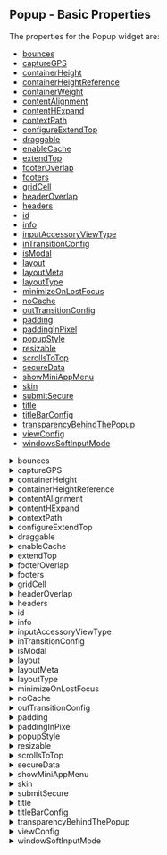                                

Popup - Basic Properties
------------------------

The properties for the Popup widget are:

*   [bounces](#bounces)
*   [captureGPS](#captureG)
*   [containerHeight](#containe2)
*   [containerHeightReference](#containe3)
*   [containerWeight](#containe)
*   [contentAlignment](#contentAlignment)
*   [contentHExpand](#contentHExpand)
*   [contextPath](#contextPath)
*   [configureExtendTop](#configur)
*   [draggable](#draggabl)
*   [enableCache](#enableCa)
*   [extendTop](#extendTo)
*   [footerOverlap](#footerOv)
*   [footers](#footers)
*   [gridCell](#gridCell)
*   [headerOverlap](#headerOverlap)
*   [headers](#headers)
*   [id](#id)
*   [info](#info)
*   [inputAccessoryViewType](#inputAccessoryViewType)
*   [inTransitionConfig](#inTransitionConfig)
*   [isModal](#isModal)
*   [layout](#layout)
*   [layoutMeta](#layoutMe)
*   [layoutType](#layoutType)
*   [minimizeOnLostFocus](#minimize)
*   [noCache](#noCache)
*   [outTransitionConfig](#outTransitionConfig)
*   [padding](#padding)
*   [paddingInPixel](#paddingI)
*   [popupStyle](#popupSty)
*   [resizable](#resizabl)
*   [scrollsToTop](#scrollsT)
*   [secureData](#secureData)
*   [showMiniAppMenu](#showMini)
*   [skin](#skin)
*   [submitSecure](#submitSecure)
*   [title](#title)
*   [titleBarConfig](#titleBar)
*   [transparencyBehindThePopup](#transparencyBehindThePopup)
*   [viewConfig](#viewConfig)
*   [windowsSoftInputMode](#windowsSoftInputMode)


<details close markdown="block"><summary>bounces</summary>

* * *

Specifies whether the scroll view bounces past the edge of the content and back again.

### Syntax
```

bounces
```

### Type

Boolean

### Read/Write

Read + Write

### Remarks

The default value for this property is true.

If set to _false,_ the scroll view bounce is not applied.

If set to _true,_ the scroll view bounce is applied.

### Example

```

//Defining properties for a Popup with bounces:true
var popBasic ={id:"popUp", title:"PopUP", skin:"popSkin", isModal:true};

var popLayout ={containerWeight:100, padding:[5,5,5,5]};

var popPSP ={**bounces:true**};  
  
//Creating the Popup.  
var popUp=new voltmx.ui.Popup(popBasic, popLayout, popPSP);
```

### Platform Availability

*   Available in the IDE
*   iPhone
*   iPad

* * *

</details>
<details close markdown="block"><summary>captureGPS</summary>

* * *

Specifies if the Popup must display a dialog seeking permission from the user to access the location details.

### Syntax
```

captureGPS
```

### Type

Boolean

### Read/Write

No

### Remarks

The default value for this property is false.

If set to _true,_ the dialog appears when you navigate to the specified Popup.

If set to _false,_ the dialog does not appear when you navigate to the specified Popup.

set the value to _true_ (select the checkbox).

For this property to work, you must have selected **Requires GPS functionality** in the Project Properties of the Application (For more information, see the _Configuring Project Properties_ section of the _VoltMX Iris User Guide_) to enable the application to use the GPS functionality.

The following image illustrates the popup to access the location details:

![](Resources/Images/CaptureGPS.png)

### Example

```

//Defining properties for a Popup with captureGPS:true
var popBasic ={id:"popUp", title:"PopUP", skin:"popSkin", isModal:true};

var popLayout ={containerWeight:100, padding:[5,5,5,5]};
		var popPSP ={**captureGPS:true**};

//Creating the Popup.
var popUp=new voltmx.ui.Popup(popBasic, popLayout, popPSP);
```

### Platform Availability

Available in the IDE

Available on Server side Mobile Web (advanced) platform only

* * *

</details>
<details close markdown="block"><summary>containerHeight</summary>

* * *

Specifies the available height of the container in terms of percentage. The percentage is with reference to the value of containerHeightReference property.

### Syntax

containerHeight

### Type

Number

### Read/Write

Read + Write

### Remarks

In Windows platforms, popup occupies the child widget/content height.

If not configured, the value may vary depending on the platforms.

### Example

```

//Defining properties for a Popup with containerHeight:80
var popBasic ={id:"popUp", title:"PopUP", skin:"popSkin", headers:[box1,box2], footers:[box3,box4], isModal:true, transparencyBehindThePopup:100};

var popLayout ={**containerHeight:80**,padding:[5,5,5,5]};

var popPSP ={};

//Creating the Popup.
var popUp=new voltmx.ui.Popup(popBasic, popLayout, popPSP);

//Reading the containerHeight of the popUp
alert("popUp containerHeight::"+popUp.containerHeight);


```

### Platform Availability

Available on all platforms.

* * *

</details>
<details close markdown="block"><summary>containerHeightReference</summary>

* * *

This property is enabled when you set the [containerHeight](#containe). The widget height percentage is calculated based on the following options:

### Syntax
```

containerHeightReference
```

### Type

Number

### Read/Write

Read + Write

### Remarks

The default value for this property is CONTAINER\_HEIGHT\_BY\_FORM\_REFERENCE.

The container height percentage is calculated based on the below options.

*   CONTAINER\_HEIGHT\_BY\_FORM\_REFERENCE: The Popup height is calculated based on the height of the Form excluding headers and footers. This property doesn't have any effect if the scrollbox is placed inside a popup or headers/footers. On Desktop Web platform, view port height is considered as form height.
*   CONTAINER\_HEIGHT\_BY\_PARENT\_WIDTH: Use this option if the Popup is placed inside a Box. The width is calculated based on the width of the Box. On Desktop Web platform, view port width is considered as parent width.
*   CONTAINER\_HEIGHT\_BY\_DEVICE\_REFERENCE: Specifies the height of the popup as that of the height of the device/screen height. On Desktop Web platform, screen height is considered as device height.

> **_Note:_** To set the value through code, prefix the option with _constants._ such as _**constants.<option>**_.

### Example

```

//Defining the properties for Popup with 
	containerHeightReference: constants.CONTAINER_HEIGHT_BY_DEVICE_REFERENCE
var popBasic ={id:"popUp", title:"PopUP", skin:"popSkin", headers:[box1,box2], 
	footers:[box3,box4], isModal:true, transparencyBehindThePopup:100};

var popLayout ={containerHeight:80,padding:[5,5,5,5], 
	**containerHeightReference: constants.CONTAINER_HEIGHT_BY_DEVICE_REFERENCE**};

var popPSP ={};

//Creating the Popup.
var popUp=new voltmx.ui.Popup(popBasic, popLayout, popPSP); 
```

### Platform Availability

Available in the IDE

Available on all platforms.

* * *

</details>
<details close markdown="block"><summary>contentAlignment</summary>

* * *

Specifies the alignment of content in the Popup with respect to the boundaries of the Popup.

### Syntax
```

contentAlignment
```

### Type

Constant

### Read/Write

Read + Write

### Remarks

The default value for this property is CONTENT\_ALIGN\_CENTER.

Following are the possible alignment options available for Popup content:

*   CONTENT\_ALIGN\_TOP\_LEFT – Specifies the content should be aligned at the top left corner of the Popup.
*   CONTENT\_ALIGN\_TOP\_CENTER – Specifies the content should be aligned at the top center corner of the Popup.
*   CONTENT\_ALIGN\_TOP\_RIGHT – Specifies the content should be aligned at the top right corner of the Popup.
*   CONTENT\_ALIGN\_MIDDLE\_LEFT – Specifies the content should be aligned at middle left corner of the Popup.
*   CONTENT\_ALIGN\_CENTER – Specifies the content should be aligned center of the Popup.
*   CONTENT\_ALIGN\_MIDDLE\_RIGHT – Specifies the content should align at the middle right corner of the Popup.
*   CONTENT\_ALIGN\_BOTTOM\_LEFT – Specifies the content should be aligned at the bottom left corner of the Popup.
*   CONTENT\_ALIGN\_BOTTOM\_CENTER – Specifies the content should be aligned at the bottom center corner of the Popup.
*   CONTENT\_ALIGN\_BOTTOM\_RIGHT – Specifies the content should be aligned at the bottom right corner of the Popup.

> **_Note:_** When the contentHExpand property is set to true, the Popup content occupies the entire width of the Popup. When the contentHExpand property is set to false, the Popup content is aligned based on the contentAlignment property.

### Example

```

<PopupName>.contentAlignment = constants. CONTENT_ALIGN_CENTER
```

### Platform Availability

This property is available on Windows Phone 8.1

* * *

</details>
<details close markdown="block"><summary>contentHExpand</summary>

* * *

Specifies if the content should occupy all the width available in the Popup Widget.

**Default:**_true_

If set to _false_, the content in the Popup occupies its preferred width. The preferred width of a widget is the sum of its content’s width, margin and padding.

If set to _true_, the content in the Popup occupies the entire width of the Popup.

### Syntax

contentHExpand

### Type

Boolean

### Read/Write

No

### Example

```

<PopupName>.contentHExpand = true;
```

### Platform Availability

This property is available on Windows Phone 8.1

* * *

</details>
<details close markdown="block"><summary>contextPath</summary>

* * *

Specifies the context path to be displayed in the address field of the browser. For more information about specifying a context path.

**Default:** empty

> **_Note:_** This field is only populated when you specify a Context ID and a corresponding Context Path in the Site Minder tab under Mobile web in the Project properties window.

#### Syntax

contextPath

### Type

String

### Example

```

//Defining properties for a Popup with contextPath:"https://www.xyz.com"
var popBasic ={id:"popUp", title:"PopUP", skin:"popSkin", isModal:true};

var popLayout ={containerWeight:100, padding:[5,5,5,5]};

var popPSP ={**contextPath:"https://www.xyz.com"**};

//Creating the Popup.
var popUp=new voltmx.ui.Popup(popBasic, popLayout, popPSP);
```

### Platform Availability

*   Available in the IDE
*   Server side Mobile Web (basic)
*   Server side Mobile Web (BJS)

* * *

</details>
<details close markdown="block"><summary>configureExtendTop</summary>

* * *

This property enables you to configure extendTop property.

### Syntax
```

None. Its an IDE only property
```

### Read/Write

No

### Remarks

The default value for this property is false.

If set to _true,_ the property extendTop is displayed.

If set to _false,_ the property extendTop is not displayed.

### Platform Availability

*   Available in the IDE
*   iPhone
*   iPad

* * *

</details>
<details close markdown="block"><summary>draggable</summary>

* * *

Specifies the weather the popup can be dragged across the browser screen.

### Syntax
```

draggable
```

### Type

Boolean

### Read/Write

No

### Remarks

The default value for this property is false.

If set to _true_, the popup window can be dragged.

if set to _false_, the popup window cannot be dragged.

### Example

```

//Defining properties for a Popup with draggable:true.
var popBasic ={id:"popUp", title:"PopUP", skin:"popSkin", isModal:true};

var popLayout ={containerWeight:100, padding:[5,5,5,5]};

var popPSP ={**draggable: true**};
		  
//Creating the Popup.
var popUp=new voltmx.ui.Popup(popBasic, popLayout, popPSP);
```

### Platform Availability

Available in the IDE

This property is available on Desktop Web platform.

* * *

</details>
<details close markdown="block"><summary>enableCache</summary>

* * *

This property enables you to improve the performance of Positional Dimension Animations.

### Syntax
```

enableCache
```

### Type

Boolean

### Read/Write

Read + Write

### Remarks

The default value for this property is true.

When this property is used, it increases the memory consumption by the application. It enables tradeoff between performance and visual quality of the content.

### Platform Availability

Available in the IDE

This property is supported only on Windows platform

* * *

</details>
<details close markdown="block"><summary>extendTop</summary>

* * *

Specifies the popup content to scroll under the App Menu. This property is supported in iOS7 and above only.

### Syntax
```

extendTop
```

### Type

Boolean

### Read/Write

Read + Write

### Remarks

This property is also applicable on the Application Level properties under Application Properties > Native > iPhone/iPad > Platform Settings. The property set at popup level takes precedence over Application level.

The default value for this property is false.

If set to _true,_ the popup scroll under the App Menu.

This property is applicable on popup level headers and footers, app level headers and footers, title bar, and app menu.

### Example

```

//Defining a popup with extendTop:true

var popBasic ={id:"popUp", title:"PopUP", skin:"popSkin", isModal:true};

var popLayout ={containerWeight:100, padding:[5,5,5,5]};

var popPSP ={**extendTop:true**};

//Creating the Popup.
var popUp=new voltmx.ui.Popup(popBasic, popLayout, popPSP);
```

### Platform Availability

*   Available in the IDE
*   iPhone
*   iPad

* * *

</details>
<details close markdown="block"><summary>footerOverlap</summary>

* * *

Specifies if the footer must overlaps the Popup. For example, every time you scroll the Popup, the footer is fixed and the footer overlaps the Popup as specified in the Footer Overlap field. If this field is selected, the Popup scrolls behind the footer background and a part of the footer background is transparent.

**Default:**_false_

### Syntax
```

footerOverlap
```

### Type

Boolean

### Read/Write

No

### Example

```

//Defining properties for a Popup with footerOverlap:true
var popBasic ={id:"popUp", title:"PopUP", skin:"popSkin", isModal:true};

var popLayout ={containerWeight:100, padding:[5,5,5,5]};

var popPSP ={**footerOverlap:true**};

//Creating the Popup.
var popUp=new voltmx.ui.Popup(popBasic, popLayout, popPSP);
```

### Platform Availability

*   Available in the IDE
*   iPhone
*   iPad

* * *

</details>
<details close markdown="block"><summary>footers</summary>

* * *

A footer is a section of the Popup that is docked at the bottom of the Popup (does not scroll along with the content of the Popup).

### Syntax
```

footers
```

### Type

Array(voltmx.ui.Box)

### Read/Write

Read only

### Remarks

It accepts an array of voltmx.ui.Box object references with horizontal orientation that are added as footer docked at the bottom of the Popup. These footers can be reused across forms.

### Example

```

//Defining properties for a Popup with Footers:[box3,box4], where box3 and box4 are boxes and these boxes should be created and made available for access.
var popBasic ={id:"popUp", title:"PopUP", skin:"popSkin", headers:[box1,box2], **footers:[box3,box4]**, isModal:true, transparencyBehindThePopup:100};

var popLayout ={containerWeight:100, padding:[5,5,5,5]};

var popPSP ={};

//Creating the Popup.
var popUp=new voltmx.ui.Popup(popBasic, popLayout, popPSP);
```

### Platform Availability

Available in the IDE

Available on all platforms

* * *

</details>
<details close markdown="block"><summary>gridCell</summary>

* * *

Represents the grid cell details in the sequence colSpan, rowSpan, rowNo, colNo. Description of the details are:

*   colSpan: Specifies the number of columns that a grid should span. Default value is 1.
*   rowSpan: Specifies the number of rows that a grid should span. Default value is 1.
*   rowNo: Specifies the row number in where the widget is placed in a grid layout.
*   colNo: Specifies the column number in where the widget is placed in a grid layout.

### Syntax
```

gridCell
```

### Type

JSObject

### Read/Write

Read + Write

### Remarks

This property is applicable only when a widget is placed inside a container widget with Grid Layout applied.

Layout type is not visible as a property. It is set when the user applies XYLayout or GridLayout on a form. The default option is XYLayout. To set GridLayout, right-click on the form and select Apply GridLayout.  

### Example

```

//Defining properties for a Popup with gridCell.
var popBasic ={id:"popUp", title:"PopUP", skin:"popSkin", headers:[box1,box2], footers:[box3,box4], isModal:true, transparencyBehindThePopup:100};

var popLayout ={containerWeight:80,padding:[5,5,5,5], layoutType: constants.CONTAINER_LAYOUT_GRID,
layoutMeta: {
	"cols": 8,
	"colmeta": ["15", "15", "15", "15", "15", "15", "5", "5"],
	"rows": 4
},**gridCell: {"colSpan":1, "rowSpan":1, "rowNo":1, "colNo":1}** };

var popPSP ={};

//Creating the Popup.
var popUp=new voltmx.ui.Popup(popBasic, popLayout, popPSP);
```

### Platform Availability

*   Available in the IDE
*   Windows Tablet

* * *

</details>
<details close markdown="block"><summary>headerOverlap</summary>

* * *

Specifies if the header must overlaps the Popup.

### Syntax
```

headerOverlap
```

### Type

Boolean

### Read/Write

No

### Remarks

The default value for this property is false.

For example, every time you scroll the Popup, the header is fixed and the header overlaps the Popup as specified in the header overlap field. If this field is selected, the Popup scrolls behind the header background and a part of the header background is transparent.

### Example

```

//Defining properties for a Popup with headerOverlap:true
var popBasic ={id:"popUp", title:"PopUP", skin:"popSkin", isModal:true};

var popLayout ={containerWeight:100, padding:[5,5,5,5]};

var popPSP ={**headerOverlap:true**};

//Creating the Popup.
var popUp=new voltmx.ui.Popup(popBasic, popLayout, popPSP);
```

### Platform Availability

*   Available in the IDE
*   iPhone
*   iPad

* * *

</details>
<details close markdown="block"><summary>headers</summary>

* * *

A header is a section of the Popup that is docked at the top of the Popup (does not scroll along with the content of the Popup). It accepts an array of voltmx.ui.Box object references with horizontal orientation that are added as header docked at the top of the Popup. These headers can be reused across Popups.

### Syntax
```

headers
```

### Type

Array(voltmx.ui.Box)

### Read/Write

Read only

### Example

```

//Defining properties for a Popup with headers:[box1,box2],Where box1 and box2 are boxes and these boxes should be created and made available for access.
var popBasic ={id:"popUp", title:"PopUP", skin:"popSkin", **headers:[box1,box2]**, footers:[box3,box4], isModal:true, transparencyBehindThePopup:100};

var popLayout ={containerWeight:100, padding:[5,5,5,5]};

var popPSP ={};

//Creating the Popup.
var popUp=new voltmx.ui.Popup(popBasic, popLayout, popPSP);
```

### Platform Availability

Available in the IDE

Available on all platforms

* * *

</details>
<details close markdown="block"><summary>id</summary>

* * *

id is a unique identifier of Popup consisting of alpha numeric characters. Every Popup should have a unique id within an application.

### Syntax
```

id
```

### Type

String

### Read/Write

No

### Example

```

//Defining properties for a Popup with id:"popUp1"
var popBasic ={**id:"popUp1"**, title:"PopUP",skin:"popSkin", headers:[box1,box2], footers:[box3,box4], isModal:true, transparencyBehindThePopup:100};

var popLayout ={containerWeight:100,padding:[5,5,5,5]};

var popPSP ={};

//Creating the Popup.
var popUp1=new voltmx.ui.Popup(popBasic, popLayout, popPSP);
```

### Platform Availability

Available in the IDE

Available on all platforms

* * *

</details>
<details close markdown="block"><summary>info</summary>

* * *

A custom JSObject with the key value pairs that a developer can use to store the context with the widget. This will help in avoiding the globals to most part of the programming.

> **_Note:_** This is a **non-Constructor** property. You cannot set this property through widget constructor. But you can read and write data to it.

Info property can hold any JSObject. After assigning the JSObject to info property, the JSObject should not be modified. For example,

```

var inf = {a: 'hello'};
widget.info = inf; //works
widget.info.a = 'hello world'; //This will not update the widget info a property to Hello world. widget.info.a will have old value as hello.
```

### Syntax
```

info
```

### Type

JSObject

### Read/Write

Read + Write

### Example

```

//Defining properties for a Popup with info property.
var popBasic ={id:"popUp", title:"PopUP", skin:"popSkin", headers:[box1,box2], footers:[box3,box4], isModal:true, transparencyBehindThePopup:100};

var popLayout ={containerWeight:100,padding:[5,5,5,5]};

var popPSP ={};
  
//Creating the Popup.
var popUp=new voltmx.ui.Popup(popBasic, popLayout, popPSP);  
**popUp.info = {key:"text of popup"};**  
//Reading the info of the popUp.	
alert("popUp info is ::"+popUp.info);
```

### Platform Availability

Available on all platforms

* * *

</details>
<details close markdown="block"><summary>inputAccessoryViewType</summary>

* * *

When building iPhone applications that support or provide text input, it's often necessary to create some extra buttons (or other controls) beyond the ones provided by the default keyboard interface.

### Syntax
```

inputAccessoryViewType
```

### Type

Number

### Read/Write

No

### Remarks

VoltMX Platform by default, adds the Previous, Next and Done buttons to the applicable input controls. These buttons allow specific operations needed by your application, such as moving to the next or previous text field, make the keyboard disappear. The area above the keyboard is known as Input Accessory View.

This property, allows you to specify the type of accessory view that will be shown for all the input controls on this Popup.

![](Resources/Images/onlynextprevtoolbar.png)

The Input Accessory View Type defined in the form level takes precedence over the Input Accessory View Type defined in application level settings.

You can select one of the following view types:

**Default:** FORM\_INPUTACCESSORYVIEW\_DEFAULT

The available options are:

*   FORM\_INPUTACCESSORYVIEW\_NONE: Use this option if you do not want to specify the toolbar.  
    This option should be used carefully, as setting this option for widgets like calendar leaves the user with no option to select and drop-down a wheel calendar.
*   FORM\_INPUTACCESSORYVIEW\_DEFAULT: Specifies that the toolbar that is defined in the Application level settings. To set the Application level settings, right-click on the project and navigate to `Properties> Native App>iPhone/iPad.`
*   FORM\_INPUTACCESSORYVIEW\_NEXTPREV: Specifies the navigation options as Next, Previous, and Done for a popup. The below image illustrates the nextprevtoolbar set for a Textbox. The highlighted toolbar is achieved by setting the Keyboard Type as _Default_ for a Textbox and Input Accessory View Type as _nextprevtoolbar_ to the popup.

![](Resources/Images/nextprevtoolbar.png)

*   FORM\_INPUTACCESSORYVIEW\_CANCEL: Specifies that the input accessory view has a cancel button. This option does not trigger any events. Specifies that the input accessory view has a cancel button. This option does not trigger any events.

This option (_none_) should be used carefully, as setting this option for widgets like calendar leaves the user with no option to select and drop-down a wheel calendar.

### Example

```

//Defining properties for a Popup with inputAccessoryViewType as nextprevtoolbar
var popBasic ={id:"popUp", title:"PopUP", skin:"popSkin", isModal:true};

var popLayout ={containerWeight:100, padding:[5,5,5,5]};

var popPSP ={**inputAccessoryViewType:constants.nextprevtoolbar**};

//Creating the Popup.
var popUp=new voltmx.ui.Popup(popBasic, popLayout, popPSP);
```

### Platform Availability

*   Available in the IDE
*   iPhone
*   iPad

* * *

</details>
<details close markdown="block"><summary>inTransitionConfig</summary>

* * *

Specifies the configuration to be used when the user arrives on this form. It accepts hash values.

### Syntax
```

inTransitionConfig
```

### Type

JSObject

### Read/Write

Read + Write

### Remarks

Following are the properties available for iPhone and iPad:

**transitionDuration:** Specifies the duration after which the transition is applied on the popup. The default value is 0.3 seconds.

**transitionDirection:** Specifies the direction from which the popup is displayed. The available options are:

1.  none - Use this option if you do not want to specify a transition direction.
2.  fromRight - Specifies that the popup must appear from the right.
3.  fromLeft - Specifies that the popup must appear from the left.
4.  fromBottom - Specifies that the popup must appear from the bottom.
5.  fromTop - Specifies that the popup must appear from the top.

**transitionEffect:** Specifies the effect from which the popup is displayed. The available options are:

1.  none - Use this option if you do not want to specify a transition direction.
2.  transitionMoveIn - Specifies that the popup must slide over the existing content in the direction as specified in the _transitionDirection_.
3.  transitionPush - Specifies that the popup must push the existing content in the direction as specified in the _transitionDirection_ preserve">var var take its place.
4.  transitionReveal - Specifies that the popup must be revealed gradually in the direction as specified in the _transitionDirection_.

The below effects applicable to Android platform:

1.  default/none - The constant value is 0. The default device effect is applied or none of the effect is applied.
2.  bottom-top - The constant value is 1. Specifies that the popup must _slide-in_ from the bottom and proceed towards the top.
3.  from left - The constant value is 2. Specifies that the popup must _slide-in_ from the _left_ with a _fade_ effect.
4.  from right- The constant value is 3. Specifies that the popup must _slide-in_ from the _right_ with a _fade_ effect.
5.  to right- The constant value is 4. Specifies that the popup must _slide-out_ to the _right_ with a _fade_ effect.
6.  to left- The constant value is 5. Specifies that the popup must _slide-out_ to the _left_ with a _fade_ effect.
7.  from center- The constant value is 6. Specifies that the popup must _grow_ from the _center_ with a _fade_ effect.
8.  topright-bottom - The constant value is 7. Specifies that the popup must _slide-in_ from the _top-right_ corner and proceed towards the bottom.
9.  bottomleft-top - The constant value is 8. Specifies that the popup must _slide-in_ from the _bottom-left_ corner and proceed towards the top.
10.  bottom-top style1 - The constant value is 9. Specifies that the popup must _shrink_ from the bottom towards the top.
11.  top down - The constant value is 10. Specifies that the popup must _slide-in_ from the top and proceed towards the bottom.

```

//sample code to set inTransitionConfig with the option bottom-top.  
  
popup1.inTransitionConfig= { popupAnimation: 1 };
```

Following are the properties available for Windows Phone:

**inTransition:** Specifies the effect from which the popup is displayed. The available options are:

1.  Slide In- Specifies that the popup must slide horizontally from left into the view. By default, this option is selected.
2.  Pop In- Specifies that the popup must emerge from center-center of the screen.
3.  none: The popup appears with no animation applied.

On SPA Platform, **Transition** has the below options to set:

1.  None- Use this option if you do not want to specify a transition direction.
2.  Top Center - Specifies that the popup must appear from the top center.
3.  Bottom Center - Specifies that the popup must appear from the bottom center.
4.  Right Center - Specifies that the popup must appear from the right center.
5.  Left Center - Specifies that the popup must appear from the left center.

### Example

```

//Defining properties for a Popup with inTransitionConfig:{transitionDirection:"topCenter"}
var popBasic ={id:"popUp", title:"PopUP", skin:"popSkin", isModal:true};

var popLayout ={containerWeight:100, padding:[5,5,5,5]};

var popPSP ={**inTransitionConfig:{transitionDuration:"0.5", transitionEffect:"transitionMoveIn", transitionDirection:"topCenter"}**};

//Creating the Popup.
var popUp=new voltmx.ui.Popup(popBasic, popLayout, popPSP);

//Reading the inTransitionConfig of the popUp
alert("popUp inTransitionConfig::"+popUp.inTransitionConfig);
```

### Platform Availability

Available in the IDE

Available on all platforms., Windows Desktop, and Windows Tablet

* * *

</details>
<details close markdown="block"><summary>isModal</summary>

* * *

This property indicates whether the popup is to be shown as modal window or a non-modal window.

### Syntax
```

isModal
```

### Type

Boolean

### Read/Write

Read + Write

### Remarks

In user interface design, a _modal_ window, which is a child window that requires users to interact with it before they can return to operating the parent application, thus preventing the workflow on the application main window.

The default value for this property is false.

If set to _true,_ the popup is shown as modal window.

If set to _false,_ the popup is shown as non-modal window.

### Example

```

//Defining properties for a Popup with isModal:true
var popBasic ={id:"popUp", title:"PopUP",skin:"popSkin", headers:[box1,box2], footers:[box3,box4], **isModal:true**, transparencyBehindThePopup:100};

var popLayout ={containerWeight:100,padding:[5,5,5,5]};

var popPSP ={};
  
//Creating the Popup.
var popUp=new voltmx.ui.Popup(popBasic, popLayout, popPSP);

//Reading the isModal of the popUp
alert("popUp isModal::"+popUp.isModal);
```

### Platform Availability

Available in the IDE

Available on all platforms

* * *

</details>
<details close markdown="block"><summary>layout</summary>

* * *

Specifies if the arrangement of the widgets either in horizontal or vertical direction.

### Syntax
```

layout
```

### Type
String

### Read/Write
No

### Remarks

The default value for this property is Vertical.

The available options are:

*   Vertical:The navigation happens in vertical direction.
*   Horizontal:The navigation happens in horizontal direction.

### Example

```

//Defining properties for a Popup with layout:Vertical
var popBasic ={id:"popUp", title:"PopUP", skin:"popSkin", isModal:true};

var popLayout ={containerWeight:100, padding:[5,5,5,5]};

var popPSP ={**layout:constants.Vertical**};

//Creating the Popup.
var popUp=new voltmx.ui.Popup(popBasic, popLayout, popPSP);
```

### Platform Availability

Available in the IDE

This property is available on Windows Tablet

* * *

</details>
<details close markdown="block"><summary>layoutMeta</summary>

* * *

A custom JSObject with the key, value pairs that developer can use to provide the meta info about the grid layout.

### Syntax
```

layoutMeta
```

### Type

JSObject

### Read/Write

Read + Write

### Remarks

The following are the mandatory keys required to be part of the Meta.

The data for layoutmeta data is set when you set grid layout view properties for rows and columns. This property can be set using VoltMX Iris Grid Layout view. To set the view, go to Window > Show View > Others and select GridLayout View from VoltMX Iris folder.

**rows :** no of grid rows

**cols** : no of grid cols

**colmeta**: \[{width:"width in %"}\]

The sum total of percentage (%) widths of each of the columns in the grid layout should add up to 100%.

### Example

```

//Defining properties for a Popup with layoutMeta.
var popBasic ={id:"popUp", title:"PopUP", skin:"popSkin", headers:[box1,box2], footers:[box3,box4], isModal:true, transparencyBehindThePopup:100};

var popLayout ={containerWeight:80,padding:[5,5,5,5], layoutType: constants.CONTAINER_LAYOUT_GRID,
**layoutMeta: {
		"cols": 8,
	"colmeta": ["15", "15", "15", "15", "15", "15", "5", "5"],
	"rows": 4}**,
		gridCell: {"colSpan":1, "rowSpan":1, "rowNo":1, "colNo":1} };

var popPSP ={};

//Creating the Popup.
var popUp=new voltmx.ui.Popup(popBasic, popLayout, popPSP);
```

### Platform Availability

*   Available in the IDE
*   Windows Tablet

* * *

</details>
<details close markdown="block"><summary>layoutType</summary>

* * *

Defines the type of the layout of container widget.

### Syntax
```

layoutType
```

### Type

String

### Read/Write

Read only

### Remarks

The available options are:

*   CONTAINER\_LAYOUT\_BOX: This is the default options on both Windows Tablet and Desktop Web platforms.
*   CONTAINER\_LAYOUT\_GRID: In grid layout the form is split it to rows and columns.

Layout type is not visible as a property. It is set when the user applies XYLayout or GridLayout on a form. From the IDE, the default option is XYLayout. To set GridLayout, right-click on the form and select Apply GridLayout.

### Example

```

//Defining properties for a Popup with layoutType:CONTAINER_LAYOUT_GRID.
var popBasic ={id:"popUp", title:"PopUP", skin:"popSkin", headers:[box1,box2], footers:[box3,box4], isModal:true, transparencyBehindThePopup:100};

var popLayout ={containerWeight:80,padding:[5,5,5,5], **layoutType: constants.CONTAINER_LAYOUT_GRID**,
layoutMeta: {
	"cols": 8,
	"colmeta": ["15", "15", "15", "15", "15", "15", "5", "5"],
	"rows": 4
}, gridCell: {"colSpan":1, "rowSpan":1, "rowNo":1, "colNo":1} };

var popPSP ={};

//Creating the Popup.
var popUp=new voltmx.ui.Popup(popBasic, popLayout, popPSP);
```

### Platform Availability

*   Available in the IDE
*   Windows Tablet

* * *

</details>
<details close markdown="block"><summary>minimizeOnLostFocus</summary>

* * *

Indicates the popup window should minimize when the focus moves out of the popup.

### Syntax
```

minimizeOnLostFocus
```

### Type

Boolean

### Read/Write

No

Remarks

This property is applicable only for non-modal popup.

The default value for this property is false.

If set to _true_, the popup window is minimized.

if set to _false_, the popup window is not minimized.

### Example

```

//Defining a Popup with layoutType
var popBasic = {id:"popup", type:constants.POPUP_TYPE_NATIVE , title:"Welcome"};

var popLayout ={displayOrientation:constants.POPUP_DISPLAY_ORIENTATION_BOTH, paddingInPixel:false, padding:[5,5,5,5]};

var popPSP ={layoutType: constants.CONTAINER_LAYOUT_GRID,
layoutMeta: {
	"cols": 8,
	"colmeta": ["15", "15", "15", "15", "15", "15", "5", "5"],
	"rows": 4
	}, **minimizeOnLostFocus: true**};

//Creating a POPUP.
var frm =new voltmx.ui.Popup(popBasic, popLayout, popPSP);
```

### Platform Availability

Available in the IDE

This property is available on Desktop Web

* * *

</details>
<details close markdown="block"><summary>noCache</summary>

* * *

This property indicates that if the form is enabled for caching on the device browser.

### Syntax
```

noCache
```

### Type

Boolean

### Remarks

A web cache is a mechanism for the temporary storage (caching) of web documents, such as HTML pages and images, to reduce bandwidth usage, server load, and perceived lag.

The default value for this property is true.

If set to _false_, appropriate Cache control headers are included in the HTTP response.

If set to _true_, cache control headers are not included in the HTTP response.

### Example

```

//Defining properties for a Popup with noCache:false
var popBasic ={id:"popUp", type:constants.POPUP_TYPE_NATIVE, title:"PopUP", skin:"popSkin", isModal:true};

var popLayout ={containerWeight:100,padding:[5,5,5,5]};

var popPSP ={**noCache:false**};

//Creating the Popup.
var popUp=new voltmx.ui.Popup(popBasic, popLayout, popPSP);
```

### Platform Availability

*   Available in the IDE
*   Server side Mobile Web (basic)
*   Server side Mobile Web (BJS)

* * *

</details>
<details close markdown="block"><summary>outTransitionConfig</summary>

* * *

### Syntax
```

outTransitionConfig
```

### Type

JSObject

### Read/Write

Read + Write

### Remarks

Specifies the type of transition effect to be applied when the popup is going out of view. It accepts hash values.

Following are the properties available for iPhone and iPad:

**transitionDuration:** Specifies the duration after which the transition is applied on the popup. The default value is 0.3 seconds.

**transitionDirection:** Specifies the direction from which the popup must disappear in a view. You can choose one of the following options:

1.  none - Use this option if you do not want to specify a transition direction.
2.  fromRight - Specifies that the popup must disappear from the right.
3.  fromLeft - Specifies that the popup must disappear from the left.
4.  fromBottom - Specifies that the popup must disappear from the bottom.
5.  fromTop - Specifies that the popup must disappear from the top.

**transitionEffect:** Specifies the type of transition effect to be applied when the form disappears in the view. You can choose one of the following transition effects:

1.  none - Use this option if you do not want to specify a transition direction.
2.  transitionFade - Specifies that the popup must fade when it is transitioned to a hidden or an invisible state.
3.  transitionMoveOut - Specifies that the popup must slide away in the direction as specified in the _transitionDirection_.
4.  transitionMoveIn - Specifies that the popup must slide over the existing content in the direction as specified in the _transitionDirection_.

Following are the properties available for Android platform:

1.  default/none - The constant value is 0. The default device effect is applied or none of the effect is applied.
2.  bottom-top - The constant value is 1. Specifies that the popup must _slide-out_ from the bottom and proceed towards the top.
3.  from left- The constant value is 2. Specifies that the popup must _slide-out_ from the _left_ with a _fade_ effect.
4.  from right - The constant value is 3. Specifies that the popup must _slide-out_ from the _right_ with a _fade_ effect.
5.  to right - The constant value is 4. Specifies that the popup must _slide-in_ to the _right_ with a _fade_ effect.
6.  to left - The constant value is 5. Specifies that the popup must _slide-in_ to the _left_ with a _fade_ effect.
7.  from center - The constant value is 6. Specifies that the popup must _grow_ from the _center_ with a _fade_ effect.
8.  topright-bottom - The constant value is 7. Specifies that the popup must _slide-in_ from the _top-right_ corner and proceed towards the bottom.
9.  bottomleft-top - The constant value is 8. Specifies that the popup must _slide-in_ from the _bottom-left_ corner and proceed towards the top.
10.  bottom-top style1 - The constant value is 9. Specifies that the popup must _shrink_ from the bottom towards the top.
11.  top down - The constant value is 10. Specifies that the popup must _slide-in_ from the top and proceed towards the bottom.

```

//sample code to set outTransitionConfig with the option top down.  
  
popup1.outTransitionConfig= { popupAnimation: 10 };
```

Following are the properties available for Windows Phone:

**outTransition:** Specifies the effect when popup is disappearing. The available options are:

1.  Slide Out- Specifies that the popup must slide horizontally to right when disappearing.
2.  Pop Out- Specifies that the popup must drop in to center-center of the screen when disappearing.
3.  none- The popup disappears with no animation applied.

On SPA Platform, **Transition** has the below options to set:

1.  None- Use this option if you do not want to specify a transition direction.
2.  Top Center - Specifies that the popup must disappear from the top center.
3.  Bottom Center - Specifies that the popup must disappear from the bottom center.
4.  Right Center - Specifies that the popup must disappear from the right center.
5.  Left Center - Specifies that the popup must appear from the left center.

### Example

```

//Defining properties for a Popup with outTransitionConfig:{transitionDirection:"topCenter"}
var popBasic ={id:"popUp", title:"PopUP", skin:"popSkin", isModal:true};

var popLayout ={containerWeight:100, padding:[5,5,5,5]};

var popPSP ={**outTransitionConfig:{transitionDuration:"0.5", transitionEffect:"transitionMoveIn", transitionDirection:"topCenter"}**};

//Creating the Popup.
var popUp=new voltmx.ui.Popup(popBasic, popLayout, popPSP);

//Reading the outTransitionConfig of the popUp.
alert("popUp outTransitionConfig::"+popUp.outTransitionConfig);
```

Availability

Available in the IDE

Available on all platforms., Windows Desktop, and Windows Tablet.

* * *

</details>
<details close markdown="block"><summary>padding</summary>

* * *

Defines the space between the content of the widget and the widget boundaries.

### Syntax
```

padding
```

### Type

Array

### Read/Write

Read + Write

### Remarks

You can use this option to define the top, left, right, and bottom distance between the widget content and the widget boundary.

To define the padding values for a platform, click the (![](Resources/Images/clicktoedit.png)) button against the property to open the _Padding_ screen. Select the checkbox against the platform for which you want to define the padding's and enter the top, left, right, and bottom padding values.

If you want to use the padding values set for a platform across other platforms, you can click the _Apply To_ button and select the platforms on which you want the padding values to be applied.

Due to Browser restrictions, you cannot apply padding for a [ComboBox](ComboBox.md), [Form](Form.md) and [ListBox](ListBox.md) widgets on Mobile Web platform. Padding is not supported by Windows Mobile browser for Box and Image Gallery.

If no skin is applied to a Button, then padding is not supported on iPhone. This is due to iOS Safari browser limitation. If you want the padding to be applied, apply a skin to the button and then apply padding.

The following image illustrates the window to define the padding's for platforms:

![](Resources/Images/PaddingSS.png)  
  
The following image illustrates a widget with a defined padding:

![](Resources/Images/Padding.png)

### Example

```

//Defining properties for a Popup with padding:[5,5,5,5]
var popBasic ={id:"popUp", title:"PopUP", skin:"popSkin", headers:[box1,box2], footers:[box3,box4], isModal:true, transparencyBehindThePopup :100};

var popLayout ={containerWeight:100, **padding:[5,5,5,5]**};

var popPSP ={};

//Creating the Popup.
var popUp=new voltmx.ui.Popup(popBasic, popLayout, popPSP);


```

### Platform Availability

Available in the IDE

Available on all platforms

* * *

</details>
<details close markdown="block"><summary>paddingInPixel</summary>

* * *

Indicates if the padding is to be applied in pixels or in percentage.

### Syntax
```

paddingInPixel
```

### Type

Boolean

### Read/Write

No

### Remarks

The default value for this property is false.

If set to _true,_ the padding is applied in pixels.

If set to _false,_ the padding is applied as set in [padding](#padding) property.

This property can be set to _true_ or _false_ only for iPhone, iPad, Android and Windows Phone. On other platforms this property does not give any results even when set to _true_.

For backward compatibility on older projects, this property is will be made _true_ for iPhone, iPad, Android and Windows Phone and for other platforms it will be _false_.

### Example

```

//Defining properties for a Popup with padding in pixels.
var popBasic ={id:"popUp", title:"PopUP", skin:"popSkin", headers:[box1,box2], footers:[box3,box4], isModal:true, transparencyBehindThePopup :100};

var popLayout ={containerWeight:100, padding:[5,5,5,5], **paddingInPixel: true**};

var popPSP ={};

//Creating the Popup.
var popUp=new voltmx.ui.Popup(popBasic, popLayout, popPSP);
```

### Platform Availability

*   Available in the IDE
*   iPhone
*   iPad
*   Android
*   Windows Phone

* * *

</details>
<details close markdown="block"><summary>popupStyle</summary>

* * *

Specifies the popup style to be displayed in the application.

### Syntax
```

popupStyle
```

### Type

Number

### Read/Write

No

### Remarks

The available options are:

*   POPUP\_TYPE\_VOLTMX\_STYLE:This is the default popup provided by voltmx.
*   POPUP\_TYPE\_NATIVE\_STYLE:This option is applicable for iPad only. Using this style, the popup is rendered as popover.

### Example

```

//Defining properties for a Popup with outTransitionConfig:{transitionDirection:"topCenter"}
var popBasic ={id:"popUp", title:"PopUP", skin:"popSkin", isModal:true};

var popLayout ={containerWeight:100, padding:[5,5,5,5]};

var popPSP ={**popupStyle:constants.POPUP_TYPE_NATIVE_STYLE}**};

//Creating the Popup.
var popUp=new voltmx.ui.Popup(popBasic, popLayout, popPSP);

//Reading the Popup style.
alert("popUp style is ::"+popUp.popupStyle);
```

### Platform Availability

Available in the IDE

Available on iPad platform only

* * *

</details>
<details close markdown="block"><summary>resizable</summary>

* * *

Specifies the weather the popup can be resized across the browser screen.

### Syntax
```

resizable
```

### Type

Boolean

### Read/Write

No

### Remarks

The default value for this property is false.

If set to _true_, the popup window can be resized.

if set to _false_, the popup window cannot be resized.

### Example

```

//Defining properties for a Popup with resizable:true.
var popBasic ={id:"popUp", title:"PopUP", skin:"popSkin", isModal:true};

var popLayout ={containerWeight:100, padding:[5,5,5,5]};

var popPSP ={**resizable: true**};
		  
//Creating the Popup.
var popUp=new voltmx.ui.Popup(popBasic, popLayout, popPSP);
```

### Availability

Available in the IDE

This property is available on Desktop Web platform.

* * *

</details>
<details close markdown="block"><summary>scrollsToTop</summary>

* * *

This property enables you to scroll the Popup to top on tapping a device’s status bar.

### Syntax
```

scrollsToTop
```

### Type

Boolean

### Read/Write

Read + Write

### Remarks

The default value for this property is true.

If this property is true for more than one widget, then this property is not applied to any of the widgets.

### Platform Availability

*   iPhone
*   iPad

* * *

</details>
<details close markdown="block"><summary>secureData</summary>

* * *

Specifies if the browser must retain and use the information that you have filled in a form (for example, username and password) and use it during the POST request made when you refresh the browser or use the back button on the browser.

### Syntax
```

secureData
```

### Type

Boolean

### Read/Write

No

### Remarks

**Default:**_the option is not selected_ (the browser will retain data and use it during POST request)

If you do not want the browser to use the information during the POST request made when you refresh the browser or use the back button on the browser, select the checkbox.

### Example

```

//Defining properties for a Popup with secureData:true
var popBasic ={id:"popUp", title:"PopUP", skin:"popSkin", isModal:true};

var popLayout ={containerWeight:100,padding:[5,5,5,5]};

var popPSP ={**secureData:true**};

//Creating the Popup.
var popUp=new voltmx.ui.Popup(popBasic, popLayout, popPSP);
```

### Availability

*   Available in the IDE
*   Server side Mobile Web (basic)
*   Server side Mobile Web (BJS)

* * *

</details>
<details close markdown="block"><summary>showMiniAppMenu</summary>

* * *

Specifies if the application menu is shown or hidden in the application.

### Syntax
```

showMiniAppMenu
```

### Type

Boolean

### Read/Write

No

### Remarks

The default value for this property is false.

The below image illustrates the default mode of an application menu of the Popup:

![](Resources/Images/formmodewpdefault.png)

**Mini**

If you set the value to mini the application menu is minimized in the application.

The below image illustrates the _Mini_ mode of an application menu of the Popup:

![](Resources/Images/formmodewpmini.png)

### Example

```

//Defining properties for a Popup with mangoMode:true
var popBasic ={id:"popUp", title:"PopUP", skin:"popSkin", isModal:true};

var popLayout ={containerWeight:100,padding:[5,5,5,5]};

var popPSP ={**showMiniAppMenu:true**};
		  
//Creating the Popup.
var popUp=new voltmx.ui.Popup(popBasic, popLayout, popPSP);
```

### Availability

Available in the IDE

Available on Windows Phone platform only.

* * *

</details>
<details close markdown="block"><summary>skin</summary>

* * *

Specifies a background skin for Popup.

### Syntax
```

skin
```

### Type

String

### Read/Write

Read + Write

### Example

```

//Defining properties for a Popup with skin:"popSkin", skin should be created with the same name through IDE or code.
var popBasic ={id:"popUp", title:"PopUP", **skin:"popSkin"**, headers:[box1,box2], footers:[box3,box4], isModal:true, transparencyBehindThePopup:100};

var popLayout ={containerWeight:100,padding:[5,5,5,5]};

var popPSP ={};
  
//Creating the Popup.
var popUp=new voltmx.ui.Popup(popBasic, popLayout, popPSP);

//Reading the skin of the popUp
alert("popUp skin::"+popUp.skin);
```

### Availability

Available in the IDE

Available on all platforms

* * *

</details>
<details close markdown="block"><summary>submitSecure</summary>

* * *

Specifies if the information must be sent using secure connection (https) or insecure connection (http).

### Syntax

submitSecure

### Type

Boolean

### Read/Write

No

Remarks

This property is useful in scenarios where you want the information sent to be secure. For example, credit card user credentials, transactions etc.

**Default:**_false_ (the checkbox is not selected and the information sent is _not_ secure)

To send information securely, set the value to _true_ (select the checkbox).

If you have marked all the Forms to be submitted through a secure protocol, then the popup must also be secured.

### Example

```

//Defining properties for a Popup with submitSecure:true
var popBasic ={id:"popUp", title:"PopUP", skin:"popSkin", isModal:true};

var popLayout ={containerWeight:100,padding:[5,5,5,5]};

var popPSP ={**submitSecure:true**};

//Creating the Popup.
var popUp=new voltmx.ui.Popup(popBasic, popLayout, popPSP);
```

### Availability

*   Available in the IDE
*   Server side Mobile Web (basic)
*   Server side Mobile Web (BJS)

* * *

</details>
<details close markdown="block"><summary>title</summary>

* * *

Specifies a general or descriptive text that will be shown as the title for the Popup.

> **_Note:_** For Desktop Web platform, the title is displayed on the browser window.

### Syntax
```

title
```

### Type

String

### Read/Write

Read + Write

### Example

```

//Defining properties for a Popup with title:"PopUP Title"
var popBasic ={id:"popUp", **title:"PopUP Title"**, skin:"popSkin", headers:[box1,box2], footers:[box3,box4], isModal:true, transparencyBehindThePopup:100};

var popLayout ={containerWeight:100, padding:[5,5,5,5]};

var popPSP ={};
  
//Creating the Popup.
var popUp=new voltmx.ui.Popup(popBasic, popLayout, popPSP);

//Reading the title of the popUp
alert("popUp title::"+popUp.title);
```

### Platform Availability

Available in the IDE

Available on all platforms except SPA platform

* * *

</details>
<details close markdown="block"><summary>titleBarConfig</summary>

* * *

Specifies the configuration properties for title bar for Desktop Web platform.

### Syntax
```

titleBarConfig
```

### Type

JSObject

### Read/Write

Read + Write

### Remarks

**minIcon**: Represents the URL of the icon to be used for displaying the minimize option for the popup window. The default icon is "-".

> Type: String

**maxIcon**: Represents the URL of the icon to be used for displaying the maximize option for the popup window. The default icon is "+".

> Type: String

**closeIcon**: Represents the URL of the icon to be used to close the popup window. The default icon is "X".

> Type: String

**skin**: Specifies the skin to be applied on the browser window.

> Type: String

**template**: Specifies the template for the browser window there the developer can arrange the images and the titles.

### Example

```

//Defining properties for a Popup with titleBarConfig properties.
var popBasic ={id:"popUp", title:"PopUP", skin:"popSkin", isModal:true};

var popLayout ={containerWeight:100, padding:[5,5,5,5]};

var popPSP ={**titleBarConfig: {
	minIcon: \\resources\desktopweb\min.png,
	maxIconsizeMode: \\resources\desktopweb\max.png,
	closeIcon \\resources\desktopweb\close.png,**   
 **skin: titlebarconfskin}**
};
  
//Creating the Popup.
var popUp=new voltmx.ui.Popup(popBasic, popLayout, popPSP);
```

### Availability

Available in the IDE

This property is available on Desktop Web platform.

* * *

</details>
<details close markdown="block"><summary>transparencyBehindThePopup</summary>

* * *

Indicates the transparency to be used behind the popup, default is 100% transparent.

### Syntax
```

transparencyBehindThePopup
```

### Type

Number

### Read/Write

Read + Write

### Remarks

This can be used to have dim effect behind the popup when a popup is shown.

On SPA platforms, transparencyBehindThePopup is supported only for modal popup.

### Example

```

//Defining properties for a Popup with transparencyBehindThePopup:80
var popBasic ={id:"popUp", title:"PopUP",skin:"popSkin", headers:[box1,box2], footers:[box3,box4], isModal:true, **transparencyBehindThePopup:80**};

var popLayout ={containerWeight:100, padding:[5,5,5,5]};

var popPSP ={};
  
//Creating the Popup.
var popUp=new voltmx.ui.Popup(popBasic, popLayout, popPSP);

//Reading the transparencyBehindThePopup of the popUp.
alert("popUp transparencyBehindThePopup ::"+popUp.transparencyBehindThePopup);
```

### Platform Availability

Available in the IDE

Available on all platforms

* * *

</details>
<details close markdown="block"><summary>viewConfig</summary>

* * *

View Configuration is applicable only when container widget layout is grid.

### Syntax
```

viewConfig
```

### Type

JSObject

### Read/Write

No

### Remarks

For more information on applying the Grid layout please refer VoltMX Iris User Guide.

ViewConfig displays two types of views:

*   Normal view
*   Grid view

The type of view will be determined by the Reference Width and Reference Height of the view config property, if reference height and width are greater than 0, then view set is grid view.

For example, if you set an _onClick_ to a box, the _onClick_ event will be executed whenever you click each cell. Set righttap event using _setGestureRecognizer_ to a box and you can see right click behavior on each cell of grid view.

Possible value for Reference width and Height:

Default application displays 0,you can give any number greater than 0 to get grid view type of a widget.

Possible values for Size Mode:

*   constants.GRID\_TYPE\_FIXED
*   constants.GRID\_TYPE\_GROW\_COLUMNS
*   constants.GRID\_TYPE\_GROW\_ROWS

### Example

```

//Defining properties for a Popup with the viewConfig
var popBasic ={id:"popUp", title:"PopUP", skin:"popSkin", isModal:true};

var popLayout ={containerWeight:100, padding:[5,5,5,5]};

var popPSP ={viewConfig: {
	referenceHeight: 40,
	sizeMode: constants.GRID_TYPE_FIXED,
	referenceWidth: 30			
	};
		  
//Creating the Popup.
var popUp=new voltmx.ui.Popup(popBasic, popLayout, popPSP);
```

### Availability

Available in the IDE

This property is available on Windows Tablet platform.

* * *

</details>
<details close markdown="block"><summary>windowSoftInputMode</summary>

* * *

This property defines how the main Popup interacts with the window containing the on-screen soft keyboard.

### Syntax
```

windowSoftInputMode
```

### Type

Number

### Read/Write

No

### Remarks

It determines the adjustments made to the Popup whether it is resized smaller to make room for the soft keyboard or whether its contents pan to make the current focus visible when part of the Popup is covered by the soft keyboard.

**Default:** POPUP\_ADJUST\_RESIZE

Following are the available options:

*   POPUP\_ADJUST\_RESIZE: Specifies the popup is resized and when you click or start typing within the widget which requires an input, the popup scrolls up and the widget which requires an input is not overlapped by the keypad or footer.
*   POPUP\_ADJUST\_PAN: Specifies the widget which requires an input is placed at the bottom of the popup is overlapped by the keypad. The main Popup is not resized to make room for the soft keyboard. Rather, the contents of the Popup are automatically panned so that the current focus is never obscured by the keyboard and users can always see what they are typing. This is generally less desirable than resizing, because the user may need to close the soft keyboard to get at and interact with obscured parts of the Popup.

### Example

```

//Defining properties for a Popup with windowSoftInputMode:constants.POPUP_ADJUST_RESIZE
var popBasic ={id:"popUp", title:"PopUP", skin:"popSkin", isModal:true};

var popLayout ={containerWeight:100, padding:[5,5,5,5]};

var popPSP ={**windowSoftInputMode:constants.POPUP_ADJUST_RESIZE**};
		  
//Creating the Popup.
var popUp=new voltmx.ui.Popup(popBasic, popLayout, popPSP);
```

### Availability

Available in the IDE

Available on Android platform only

* * *

